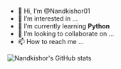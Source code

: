 - 👋 Hi, I’m @Nandkishor01
- 👀 I’m interested in ...
- 🌱 I’m currently learning **Python**
- 💞️ I’m looking to collaborate on ...
- 📫 How to reach me ...


![Nandkishor's GitHub stats](https://github-readme-stats.vercel.app/api?username=nandkishor01&theme=dark&show_icons=true)


<!---
Nandkishor01/Nandkishor01 is a ✨ special ✨ repository because its `README.md` (this file) appears on your GitHub profile.
You can click the Preview link to take a look at your changes.
--->
